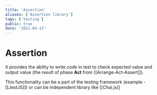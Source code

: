 ```yaml
---
title: 'Assertion'
aliases: ['Assertion library']
tags: ['testing']
public: true
date: '2021-04-13'
---
```


# Assertion

It provides the ability to write code in test to check expected value and output value (the result of phase **Act** from [[Arrange-Act-Assert]]).

This functionality can be a part of the testing framework (example - [[JestJS]]) or can be independent library like [[Chai.js]]

